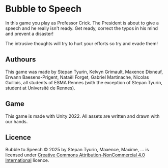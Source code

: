 # Bubble to Speech
In this game you play as Professor Crick. The President is about to give a speech and he really isn't ready. Get ready, correct the typos in his mind and prevent a disaster!

The intrusive thoughts will try to hurt your efforts so try and evade them!

## Authours
This game was made by Stepan Tyurin, Kelvyn Grimault, Maxence Dixneuf, Erwann Baesens-Prigent, Nataël Forget, 
Gabriel Martinache, Nicolas Guillois, all students of ESMA Rennes (with the exception of Stepan Tyurin, student at Université de Rennes).

## Game
This game is made with Unity 2022. All assets are written and drawn with our hands.

## Licence
Bubble to Speech © 2025 by Stepan Tyurin, Maxence, Maxime, ... is licensed under
[Creative Commons Attribution-NonCommercial 4.0 International](https://creativecommons.org/licenses/by-nc/4.0/)
licence.